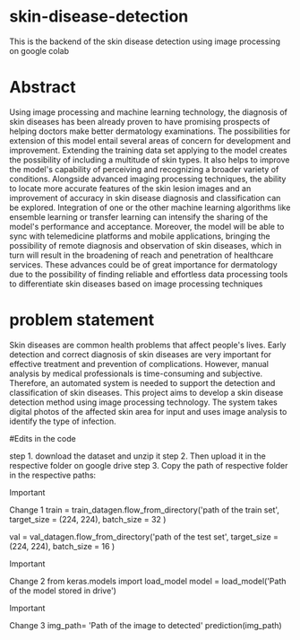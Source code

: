 # skin-disease-detection
This is the backend of the skin disease detection using image processing on google colab

# Abstract
 Using image processing and machine learning technology, the diagnosis of skin diseases has been
 already proven to have promising prospects of helping doctors make better dermatology examinations.
 The possibilities for extension of this model entail several areas of concern for development and
 improvement. Extending the training data set applying to the model creates the possibility of including a
 multitude of skin types. It also helps to improve the model's capability of perceiving and recognizing a
 broader variety of conditions. Alongside advanced imaging processing techniques, the ability to locate
 more accurate features of the skin lesion images and an improvement of accuracy in skin disease
 diagnosis and classification can be explored. Integration of one or the other machine learning algorithms
 like ensemble learning or transfer learning can intensify the sharing of the model's performance and
 acceptance. Moreover, the model will be able to sync with telemedicine platforms and mobile
 applications, bringing the possibility of remote diagnosis and observation of skin diseases, which in turn
 will result in the broadening of reach and penetration of healthcare services. These advances could be of
 great importance for dermatology due to the possibility of finding reliable and effortless data processing
 tools to differentiate skin diseases based on image processing techniques

 # problem statement
  Skin diseases are common health problems that affect people's lives. Early
 detection and correct diagnosis of skin diseases are very important for
 effective treatment and prevention of complications. However, manual
 analysis by medical professionals is time-consuming and subjective.
 Therefore, an automated system is needed to support the detection and
 classification of skin diseases. This project aims to develop a skin disease
 detection method using image processing technology. The system takes
 digital photos of the affected skin area for input and uses image analysis to
 identify the type of infection. 

#Edits in the code

step 1. download the dataset and unzip it
step 2. Then upload it in the respective folder on google drive 
step 3. Copy the path of respective folder in the respective paths:

> [!IMPORTANT]
> Change 1
> train = train_datagen.flow_from_directory('path of the train set',
>                                                 target_size = (224, 224),
>                                                 batch_size = 32
>                                         )
>
>val = val_datagen.flow_from_directory('path of the test set',
>                                                target_size = (224, 224),
>                                                 batch_size = 16
>                                      )

                                      
> [!IMPORTANT]
> Change 2
>from keras.models import load_model
>model = load_model('Path  of the model stored in drive')

> [!IMPORTANT]
> Change 3
> img_path= 'Path of the image to detected'
>prediction(img_path)



